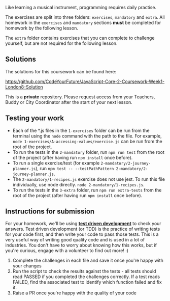 Like learning a musical instrument, programming requires daily practise.

The exercises are split into three folders: `exercises`, `mandatory` and `extra`. All homework in the `exercises` and `mandatory` sections **must** be completed for homework by the following lesson.

The `extra` folder contains exercises that you can complete to challenge yourself, but are not required for the following lesson.

## Solutions

The solutions for this coursework can be found here:

https://github.com/CodeYourFuture/JavaScript-Core-2-Coursework-Week1-London8-Solution

This is a **private** repository. Please request access from your Teachers, Buddy or City Coordinator after the start of your next lesson.

## Testing your work

- Each of the \*.js files in the `1-exercises` folder can be run from the terminal using the `node` command with the path to the file. For example, `node 1-exercises/A-accessing-values/exercise.js` can be run from the root of the project.
- To run the tests in the `2-mandatory` folder, run `npm run test` from the root of the project (after having run `npm install` once before).
- To run a single exercise/test (for example `2-mandatory/2-journey-planner.js`), run `npm test -- --testPathPattern 2-mandatory/2-journey-planner.js`.
- The `2-mandatory/1-recipes.js` exercise does not use jest. To run this file individually, use node directly. `node 2-mandatory/1-recipes.js`.
- To run the tests in the `3-extra` folder, run `npm run extra-tests` from the root of the project (after having run `npm install` once before).

## Instructions for submission

For your homework, we'll be using [**test driven development**](https://medium.com/@adityaalifnugraha/test-driven-development-tdd-in-a-nutshell-b9e05dfe8adb) to check your answers. Test driven development (or TDD) is the practice of writing tests for your code first, and then write your code to pass those tests. This is a very useful way of writing good quality code and is used in a lot of industries. You don't have to worry about knowing how this works, but if you're curious, engage with a volunteer to find out more! :)

1. Complete the challenges in each file and save it once you're happy with your changes
2. Run the script to check the results against the tests - all tests should read PASSED if you completed the challenges correctly. If a test reads FAILED, find the associated test to identify which function failed and fix it.
3. Raise a PR once you're happy with the quality of your code
